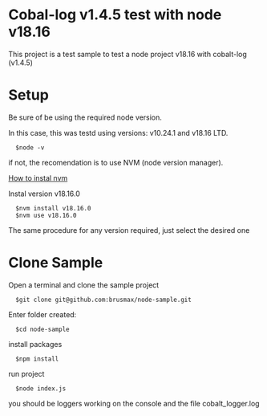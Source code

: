 # Cobal-log v1.4.5 test with node v18.16

This project is a test sample to test a node project v18.16 with cobalt-log (v1.4.5)

# Setup

Be sure of be using the required node version.

In this case, this was testd using versions: v10.24.1 and v18.16 LTD.

```
  $node -v
```

if not, the recomendation is to use NVM (node version manager).

[How to instal nvm](https://heynode.com/tutorial/install-nodejs-locally-nvm/)

Instal version v18.16.0
```
  $nvm install v18.16.0
  $nvm use v18.16.0
```
The same procedure for any version required, just select the desired one

# Clone Sample 
Open a terminal and clone the sample project
```
  $git clone git@github.com:brusmax/node-sample.git
```

Enter folder created:
```
  $cd node-sample
```

install packages

```
  $npm install
```

run project
```
  $node index.js
```

you should be loggers working on the console and the file cobalt_logger.log